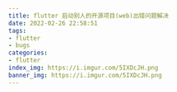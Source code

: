 ```yaml
---
title: flutter 启动别人的开源项目(web)出错问题解决
date: 2022-02-26 22:58:51
tags:
- flutter
- bugs
categories:
- flutter
index_img: https://i.imgur.com/5IXDcJH.png
banner_img: https://i.imgur.com/5IXDcJH.png
---
```


